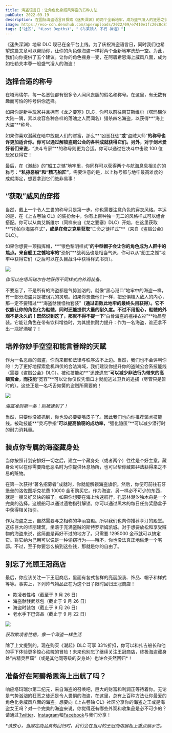```yaml
---
title: 海盗语言日：让角色化身威风海盗的五种方法
pubDate: 2022-09-19
description: 在国际海盗语言日探索《迷失深渊》的两个全新地牢，成为盛气凌人的狂恶之徒或是写满传奇的海盗之王吧！
image: https://eso-cdn.denohub.com/ape/uploads/2022/09/e7410e1fc20c8c8727ee86e3d14eb017.jpg
tags: ["社区", "《Lost Depths》", "《布莱顿人 不朽 神话》"]
---
```


《迷失深渊》地牢 DLC
现已在全平台上线。为了庆祝海盗语言日，同时我们也希望这篇文章可以帮助你，让你的角色像海盗一样将两个全新地牢洗劫一空。为此，我们向你提供了五个建议。让你的角色摇身一变，在阿碧希恩海上威风八面，成为如杜勒夫本尊一般盛气凌人的海盗！

## 选择合适的称号

在塔玛瑞尔，每一名恶徒都有很多令人闻风丧胆的假名和称号。在这里，有无数有趣而可怕的称号供你选择。

如果你是新手玩家并且拥有《龙之要塞》DLC，你可以前往南艾斯维尔（塔玛瑞尔大陆一隅，素以收容各种各样的落魄之人而闻名）猎杀四名海盗，以获得**“海上大盗”**称号。

如果你喜欢潜藏在暗中觊觎人们的财富，那么**“凶恶狂徒”**或**“盗贼大师”**的称号也许更加适合你。你可以通过解锁盗贼公会的各种成就获得它们。另外，对于剑术爱好者们来说，**“决斗专家”**的称号则更为合适。你可以通过在决斗中击败
100 位玩家获得它！

最后，在《潮起》的“船工之憾”地牢里，你同样可以获得两个与航海息息相关的的称号：**“私掠恶船”**和**“精巧船匠”**。需要注意的是，以上称号都与地牢最高难度的成就绑定，想要拿到它们绝非易事！

## “获取”威风的穿搭

当然，戴上一个令人生畏的称号只是第一步。你也需要注意角色的穿衣风格。幸运的是，在《上古卷轴
OL》的装扮台中，你有上百种独一无二的风格样式可以组合搭配。你可以从南艾斯维尔（同样来自《龙之要塞》DLC）开始，在这里获取**“托帕尔海盗样式”**，或是在修之克星获取**“亡命之徒样式”**（来自《盗贼公会》DLC）。

如果你想要一顶指挥帽，**“银色黎明样式”**的中型帽子会让你的角色成为人群中的焦点。来自船工之憾地牢的**“恐帆”**战利品也是相当气派，你可以从“船工之憾”地牢中获得它们（之后可以在头目战斗中获得样式书页）。

![](https://eso-cdn.denohub.com/ape/uploads/2022/09/1f52fd498f8be5cf0ee64f04f7bde8ee.jpg)

_你可以在塔玛瑞尔各地获得不同样式的外观装备。_

不要忘了，不是所有的海盗都是气势汹汹的。就像“黑心港口”地牢中的海盗一样，有一部分海盗只是被诅咒的灵魂。如果你想像他们一样，把恐惧植入敌人的内心，那一定不要错过**“海盗骷髅怪物套装”**（通过击败此地牢的最终头目获得）。它不仅能让你的角色化为骷髅，同时还能提供大量的耐久度。不过不用担心，骷髅的外观不是永久的！既然说到这了，那就不得不提一下**“白骨海盗的褴褛衣衫”**物品套装。它能让角色在带有饮料增益时，为其提供耐力提升：作为一名海盗，谁还拿不出一瓶好酒呢？！

## 培养你妙手空空和能言善辩的天赋

作为一名恶毒的海盗，你向来都和法律与秩序沾不上边。当然，我们也不会评判你的！为了更好地探索危机四伏的合法海域，我们建议你提升你的盗贼公会系技能线（需要《盗贼公会》DLC）。被动技能如**“迅速遗忘”**可以减少非法行为带来的高额赏金，而技能**“宽容”**可以让你仅仅凭借口才就能逃过卫兵的追捕（尽管只是暂时的）。这些正是一名巧舌如簧的盗贼所需要的！

![](https://eso-cdn.denohub.com/ape/uploads/2022/09/5e033d5edc87ae63d4b1bbddcc1e37a5.jpg)

_海盗准则第一条：别被逮到了！_

当然，只要你没被抓到，你也没必要耍嘴皮子了。因此我们也向你推荐骗术技能线。被动技能**“灵巧手指”**可以提高偷窃的成功率，**“强化隐匿”**可以减少潜行时的耐力消耗量。

## 装点你专属的海盗藏身处

当你按照计划安排好一切之后，建立一个藏身处（或者两个）往往是个好主意。藏身处可以在你需要降低恶名时为你提供休息场所，也可以帮你藏匿~~非法获得~~来之不易的赃物。

在第一次获得“著名招募者”成就时，你就能解锁海盗旗帜。然后，你便可前往石牙堡垒的洛佐图斯克花费 10000
金币购买它。作为海盗，另一样必不可少的东西，就是一艘又好又快的船了。如果你想要在海上快速航行，孔瑟林潮汐独木舟是一个完美的选择。这艘船可以通过遗物指引解锁。你可以通过黑木的每日任务奖励盒子中获得相关指引。

作为海盗之王，自然需要与之相称的华丽宫殿。所以我们也向你推荐亨汀的殿堂。这栋巨大的华丽建筑，坐落于充满盗贼的斯特罗斯姆凯城。对于想要放松和享受赃物的海盗来说，这简直是再好不过的地方了。只需要
1295000
金币就可以搞定它。将它纳为己用可以说是一种偷窃行为——哦不，你也没法真正地偷走一个宅邸。不过，至于你要怎么搞到这些钱，那就是你的自由了。

## 别忘了光顾王冠商店

最后，你应该关注一下王冠商店，里面有各式各样的亮丽服装、饰品、帽子和样式等等。事实上，下列帅气物品正在为这个日子限时回归王冠商店！

- 欺凌者性格（截至于 9 月 26 日）
- 海盗骷髅武器包（截止于 9 月 26 日）
- 海盗时装包（截止于 9 月 26 日）
- 老水手下巴饰品（截止于 9 月 22 日）

![](https://eso-cdn.denohub.com/ape/uploads/2022/09/7949a703497a2ae6066918b2793299dc.jpg)

_获取欺凌者性格，像一个海盗一样生活_

除了上文提到的，现在购买《潮起》DLC 可享
33%折扣，你可以和扎吉船长和他的手下体验更多惊心动魄的冒险！未来也别忘了继续关注王冠商店，终极海盗藏身处“古精灵巨窟”（或是其他同等级的安身处）也许会突然回归\*！

## 准备好在阿碧希恩海上出航了吗？

响应塔玛瑞尔第二纪元，来自海盗的召唤吧，巨大的财富和利润正等待着你。无论是气势汹汹的狂恶之徒还是令人畏惧的海盗，在这里，总有上百种方法让你最爱的角色化身威风八面的海盗。想要向《上古卷轴
OL》社区分享你的海盗之王或是海盗女王吗？对一个完美的海盗来说，你觉得还有哪些外观和收集品是必不可少的？请通过[Twitter](https://twitter.com/TESOnline)、[Instagram](https://www.instagram.com/elderscrollsonline/)和[Facebook](https://www.facebook.com/elderscrollsonline)与我们分享！

_\*请放心，当限定商品真的回归时，我们会在当月的王冠商店展柜上重点展示它。_
